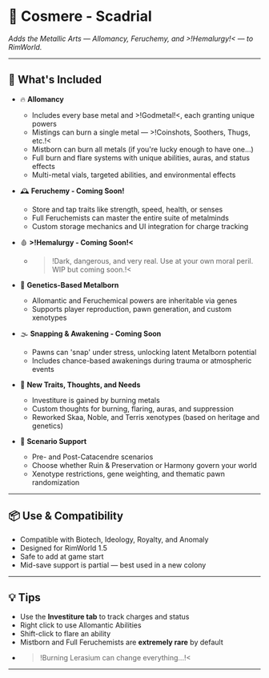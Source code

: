 # 🧪 Cosmere - Scadrial

*Adds the Metallic Arts — Allomancy, Feruchemy, and >!Hemalurgy!< — to RimWorld.*

---

## 🌌 What's Included

- 🔥 **Allomancy**
    - Includes every base metal and >!Godmetal!<, each granting unique powers
    - Mistings can burn a single metal — >!Coinshots, Soothers, Thugs, etc.!<
    - Mistborn can burn all metals (if you're lucky enough to have one…)
    - Full burn and flare systems with unique abilities, auras, and status effects
    - Multi-metal vials, targeted abilities, and environmental effects

- 🕰️ **Feruchemy - Coming Soon!**
    - Store and tap traits like strength, speed, health, or senses
    - Full Feruchemists can master the entire suite of metalminds
    - Custom storage mechanics and UI integration for charge tracking

- 🩸 **>!Hemalurgy - Coming Soon!<**
    - >!Dark, dangerous, and very real. Use at your own moral peril. WIP but coming soon.!<

- 🧬 **Genetics-Based Metalborn**
    - Allomantic and Feruchemical powers are inheritable via genes
    - Supports player reproduction, pawn generation, and custom xenotypes

- 🌫️ **Snapping & Awakening - Coming Soon**
    - Pawns can 'snap' under stress, unlocking latent Metalborn potential
    - Includes chance-based awakenings during trauma or atmospheric events

- 💎 **New Traits, Thoughts, and Needs**
    - Investiture is gained by burning metals
    - Custom thoughts for burning, flaring, auras, and suppression
    - Reworked Skaa, Noble, and Terris xenotypes (based on heritage and genetics)

- 🧪 **Scenario Support**
    - Pre- and Post-Catacendre scenarios
    - Choose whether Ruin & Preservation or Harmony govern your world
    - Xenotype restrictions, gene weighting, and thematic pawn randomization

---

## 📦 Use & Compatibility

- Compatible with Biotech, Ideology, Royalty, and Anomaly
- Designed for RimWorld 1.5
- Safe to add at game start
- Mid-save support is partial — best used in a new colony

---

## 💡 Tips

- Use the **Investiture tab** to track charges and status
- Right click to use Allomantic Abilities
- Shift-click to flare an ability
- Mistborn and Full Feruchemists are **extremely rare** by default
- >!Burning Lerasium can change everything...!<

---
